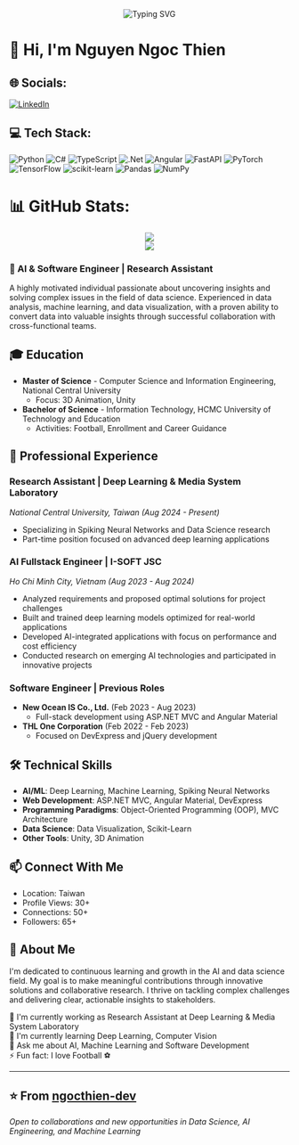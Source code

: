 <div align="center">
  <img src="https://readme-typing-svg.herokuapp.com?font=Fira+Code&pause=1000&width=435&lines=AI+Engineer+%7C+Software+Developer;Machine+Learning+%7C+Deep+Learning" alt="Typing SVG" />
</div>


# 👋 Hi, I'm Nguyen Ngoc Thien

## 🌐 Socials:
[![LinkedIn](https://img.shields.io/badge/LinkedIn-%230077B5.svg?logo=linkedin&logoColor=white)]([https://linkedin.com/in/nguyenngocthien](https://www.linkedin.com/in/nguyen-ngoc-thien-331ab425b/)) 

## 💻 Tech Stack:
![Python](https://img.shields.io/badge/python-3670A0?style=for-the-badge&logo=python&logoColor=ffdd54) 
![C#](https://img.shields.io/badge/c%23-%23239120.svg?style=for-the-badge&logo=c-sharp&logoColor=white) 
![TypeScript](https://img.shields.io/badge/typescript-%23007ACC.svg?style=for-the-badge&logo=typescript&logoColor=white)
![.Net](https://img.shields.io/badge/.NET-5C2D91?style=for-the-badge&logo=.net&logoColor=white) 
![Angular](https://img.shields.io/badge/angular-%23DD0031.svg?style=for-the-badge&logo=angular&logoColor=white) 
![FastAPI](https://img.shields.io/badge/FastAPI-005571?style=for-the-badge&logo=fastapi) 
![PyTorch](https://img.shields.io/badge/PyTorch-%23EE4C2C.svg?style=for-the-badge&logo=PyTorch&logoColor=white) 
![TensorFlow](https://img.shields.io/badge/TensorFlow-%23FF6F00.svg?style=for-the-badge&logo=TensorFlow&logoColor=white) 
![scikit-learn](https://img.shields.io/badge/scikit--learn-%23F7931E.svg?style=for-the-badge&logo=scikit-learn&logoColor=white)
![Pandas](https://img.shields.io/badge/pandas-%23150458.svg?style=for-the-badge&logo=pandas&logoColor=white) 
![NumPy](https://img.shields.io/badge/numpy-%23013243.svg?style=for-the-badge&logo=numpy&logoColor=white)

# 📊 GitHub Stats:
<div align="center">
  <img src="https://github-readme-stats.vercel.app/api?username=ngocthien2306&theme=dark&hide_border=false&include_all_commits=false&count_private=false" /><br/>
<!--   <img src="https://github-readme-streak-stats.herokuapp.com/?user=ngocthien2306&theme=dark&hide_border=false" /><br/> -->
  <img src="https://github-readme-stats.vercel.app/api/top-langs/?username=ngocthien2306&theme=dark&hide_border=false&include_all_commits=false&count_private=false&layout=compact" />
</div>

### 🎯 AI & Software Engineer | Research Assistant

A highly motivated individual passionate about uncovering insights and solving complex issues in the field of data science. Experienced in data analysis, machine learning, and data visualization, with a proven ability to convert data into valuable insights through successful collaboration with cross-functional teams.

## 🎓 Education
- **Master of Science** - Computer Science and Information Engineering, National Central University
  - Focus: 3D Animation, Unity
- **Bachelor of Science** - Information Technology, HCMC University of Technology and Education
  - Activities: Football, Enrollment and Career Guidance

## 💼 Professional Experience

### Research Assistant | Deep Learning & Media System Laboratory
*National Central University, Taiwan (Aug 2024 - Present)*
- Specializing in Spiking Neural Networks and Data Science research
- Part-time position focused on advanced deep learning applications

### AI Fullstack Engineer | I-SOFT JSC
*Ho Chi Minh City, Vietnam (Aug 2023 - Aug 2024)*
- Analyzed requirements and proposed optimal solutions for project challenges
- Built and trained deep learning models optimized for real-world applications
- Developed AI-integrated applications with focus on performance and cost efficiency
- Conducted research on emerging AI technologies and participated in innovative projects

### Software Engineer | Previous Roles
- **New Ocean IS Co., Ltd.** (Feb 2023 - Aug 2023)
  - Full-stack development using ASP.NET MVC and Angular Material
- **THL One Corporation** (Feb 2022 - Feb 2023)
  - Focused on DevExpress and jQuery development

## 🛠 Technical Skills
- **AI/ML**: Deep Learning, Machine Learning, Spiking Neural Networks
- **Web Development**: ASP.NET MVC, Angular Material, DevExpress
- **Programming Paradigms**: Object-Oriented Programming (OOP), MVC Architecture
- **Data Science**: Data Visualization, Scikit-Learn
- **Other Tools**: Unity, 3D Animation

## 📫 Connect With Me
- Location: Taiwan
- Profile Views: 30+
- Connections: 50+
- Followers: 65+

## 🌟 About Me
I'm dedicated to continuous learning and growth in the AI and data science field. My goal is to make meaningful contributions through innovative solutions and collaborative research. I thrive on tackling complex challenges and delivering clear, actionable insights to stakeholders.

🔭 I'm currently working as Research Assistant at Deep Learning & Media System Laboratory<br>
🌱 I'm currently learning Deep Learning, Computer Vision<br>
💬 Ask me about AI, Machine Learning and Software Development<br>
⚡ Fun fact: I love Football ⚽

---
⭐️ From [ngocthien-dev](https://github.com/ngocthien2306)
---
*Open to collaborations and new opportunities in Data Science, AI Engineering, and Machine Learning*

